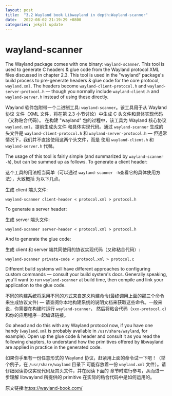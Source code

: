 ```yaml
---
layout: post
title:  "3.2 Wayland book Libwayland in depth:Wayland-scanner"
date:   2022-08-02 21:19:29 +0800
categories: jekyll update
---
```

# wayland-scanner

The Wayland package comes with one binary: `wayland-scanner`. This tool is used
to generate C headers & glue code from the Wayland protocol XML files discussed
in chapter 2.3. This tool is used in the "wayland" package's build process to
pre-generate headers & glue code for the core protocol, `wayland.xml`. The
headers become `wayland-client-protocol.h` and `wayland-server-protocol.h` 
&mdash; though you normally include `wayland-client.h` and `wayland-server.h` 
instead of using these directly.

Wayland 软件包附带一个二进制工具: `wayland-scanner`。该工具用于从 Wayland 协议
文件（XML 文件，将在第 2.3 小节讨论）中生成 C 头文件和具体实现代码（又称粘合代码）。
在构建 "wayland" 包的过程中，该工具为 Wayland 核心协议 `wayland.xml`，提前生成头文件
和具体实现代码。通过 `wayland-scanner` 生成的头文件是 `wayland-client-protocol.h` 和
`wayland-server-protocol.h` &mdash; 但通常情况下，我们并不直接使用这两个头文件，而是
使用 `wayland-client.h` 和 `wayland-server.h` 代替。

The usage of this tool is fairly simple (and summarized by `wayland-scanner
-h`), but can be summed up as follows. To generate a client header:

这个工具的用法相当简单（可以通过 `wayland-scanner -h`查看它的具体使用方法），大致概括
为以下几点。

生成 client 端头文件:

    wayland-scanner client-header < protocol.xml > protocol.h

To generate a server header:

生成 server 端头文件:

    wayland-scanner server-header < protocol.xml > protocol.h

And to generate the glue code:

生成 client 和 server 端共同使用的协议实现代码（又称粘合代码）:

    wayland-scanner private-code < protocol.xml > protocol.c

Different build systems will have different approaches to configuring custom
commands &mdash; consult your build system's docs. Generally speaking, you'll
want to run `wayland-scanner` at build time, then compile and link your 
application to the glue code.

不同的构建系统将采用不同的方式来自定义构建命令(最终调用上面的那三个命令来生成协议文件)
 &mdash; 请查阅你本地构建系统的说明文档来获取这些命令。一般来说，你需要在构建时运行 `wayland-scanner`，
然后将粘合代码（`xxx-protocol.c`）和你的应用程序一起编译链接。

Go ahead and do this with any Wayland protocol now, if you have one handy
(`wayland.xml` is probably available in `/usr/share/wayland`, for example). Open
up the glue code & header and consult it as you read the following chapters, to
understand how the primitives offered by libwayland are applied in practice in
the generated code.

如果你手里有一份任意形式的 Wayland 协议，赶紧用上面的命令试一下吧！（举个例子，在 `/usr/share/wayland` 目录下
可能存放着一份 `wayland.xml` 文件）。请仔细阅读协议实现代码及其头文件，并在阅读下面的
章节时进行参考，从而进一步理解 libwayland 所提供的 primitive 在实际的粘合代码中是如何运用的。


原文链接:https://wayland-book.com/
